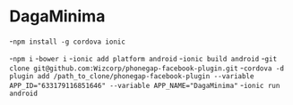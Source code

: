 # DagaMinima
-``npm install -g cordova ionic``

-``npm i``
-``bower i``
-``ionic add platform android``
-``ionic build android``
-``git clone git@github.com:Wizcorp/phonegap-facebook-plugin.git``
-``cordova -d plugin add /path_to_clone/phonegap-facebook-plugin --variable APP_ID="633179116851646" --variable APP_NAME="DagaMinima"``
-``ionic run android``
